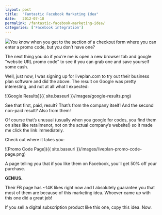 ```yaml
---
layout: post
title:  "Fantastic Facebook Marketing Idea"
date:   2012-07-18
permalink: /fantastic-facebook-marketing-idea/
categories: ['Facebook integration']
---
```


<img src="{{ site.baseurl }}/images/promo-code-prompt-300x215.png" class="post-thumb alignleft">You know when you get to the section of a checkout form where you can enter a promo code, but you don’t have one?

The next thing you do if you’re me is open a new browser tab and google “website URL promo code” to see if you can grab one and save yourself some cash.

Well, just now, I was signing up for liveplan.com to try out their business plan software and did the above. The result on Google was pretty interesting, and not at all what I expected:

![Google Results]({{ site.baseurl }}/images/google-results.png)

See that first, paid, result? That’s from the company itself! And the second non-paid result? Also from them!

Of course that’s unusual (usually when you google for codes, you find them on sites like retailmenot, not on the actual company’s website!) so it made me click the link immediately.

Check out where it takes you:

![Promo Code Page]({{ site.baseurl }}/images/liveplan-promo-code-page.png)

A page telling you that if you like them on Facebook, you’ll get 50% off your purchase.

**GENIUS.**

Their FB page has ~14K likes right now and I absolutely guarantee you that most of them are because of this marketing idea. Whoever came up with this one did a great job!

If you sell a digital subscription product like this one, copy this idea. Now.